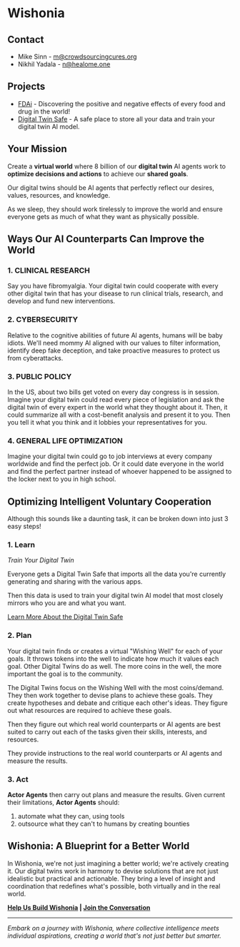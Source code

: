 # Wishonia

## Contact
- Mike Sinn - m@crowdsourcingcures.org
- Nikhil Yadala - n@healome.one

## Projects
- [FDAi](https://github.com/wishonia/FDAi) - Discovering the positive and negative effects of every food and drug in the world!
- [Digital Twin Safe](https://github.com/wishonia/digital-twin-safe) - A safe place to store all your data and train your digital twin AI model.

## Your Mission

Create a **virtual world**
where 8 billion of our **digital twin** AI agents work to **optimize decisions and actions** to achieve our **shared goals**.

Our digital twins should be AI agents that perfectly reflect our desires, values, resources, and knowledge. 

As we sleep,
they should work tirelessly
to improve the world and ensure everyone gets as much of what they want as physically possible.

## Ways Our AI Counterparts Can Improve the World

### 1. CLINICAL RESEARCH

Say you have fibromyalgia.
Your digital twin
could cooperate with every other digital twin
that has your disease to run clinical trials,
research, and develop and fund new
interventions.

### 2. CYBERSECURITY

Relative to the cognitive abilities of future Al
agents, humans will be baby idiots. We'll need
mommy Al aligned with our values to filter
information, identify deep fake deception, and
take proactive measures to protect us from
cyberattacks.

### 3. PUBLIC POLICY
In the US, about two bills get voted on every day congress is in session.
Imagine your digital twin could read every
piece of legislation and ask the digital twin of
every expert in the world what they thought
about it.
Then, it could summarize all with a cost-benefit analysis and present it to you.
Then you tell it what you think and it lobbies your representatives for you.

### 4. GENERAL LIFE OPTIMIZATION
Imagine your digital twin could go to job
interviews at every company worldwide and
find the perfect job.
Or it could date everyone in
the world and find the perfect partner instead
of whoever happened to be assigned to the
locker next to you in high school.

## Optimizing Intelligent Voluntary Cooperation

Although this sounds like a daunting task, it can be broken down into just 3 easy steps!

### 1. Learn

_Train Your Digital Twin_

Everyone gets a Digital Twin Safe that imports all the data
you're currently generating and sharing with the various apps. 

Then this data is used to train your digital twin AI model that most closely mirrors who you are and what you want.

[Learn More About the Digital Twin Safe](https://github.com/wishonia/digital-twin-safe)

### 2. Plan

Your digital twin finds or creates a virtual "Wishing Well" for each of your goals.  It throws tokens into the well to indicate how much it values each goal.  Other Digital Twins do as well. The more coins in the well, the more important the goal is to the community.

The Digital Twins focus on the Wishing Well with the most coins/demand.  They then work together to devise plans to achieve these goals.  They create hypotheses and debate and critique each other's ideas.  They figure out what resources are required to achieve these goals.

Then they figure out which real world counterparts or AI agents are best suited to carry out each of the tasks given their skills, interests, and resources.

They provide instructions to the real world counterparts or AI agents and measure the results.

### 3. Act

**Actor Agents** then carry out plans and measure the results.  Given current their limitations, **Actor Agents** should:
1. automate what they can, using tools 
2. outsource what they can't to humans by creating bounties

## **Wishonia: A Blueprint for a Better World**

In Wishonia, we're not just imagining a better world; we're actively creating it. Our digital twins work in harmony to devise solutions that are not just idealistic but practical and actionable. They bring a level of insight and coordination that redefines what's possible, both virtually and in the real world.

**[Help Us Build Wishonia](https://github.com/wishonia/positron/blob/main/docs/staff/paradise-engineer.md) | [Join the Conversation](https://github.com/wishonia/digital-twin-safe/discussions)**

---

_Embark on a journey with Wishonia, where collective intelligence meets individual aspirations, creating a world that's not just better but smarter._
